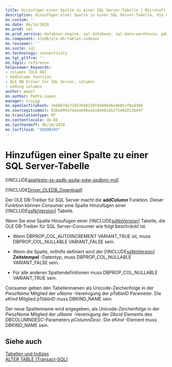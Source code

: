```yaml
---
title: Hinzufügen einer Spalte zu einer SQL Server-Tabelle | Microsoft Docs
description: Hinzufügen einer Spalte in einer SQL Server-Tabelle, die mithilfe von OLE DB-Treiber für SQL Server
ms.custom: ''
ms.date: 06/14/2018
ms.prod: sql
ms.prod_service: database-engine, sql-database, sql-data-warehouse, pdw
ms.component: oledb|ole-db-tables-indexes
ms.reviewer: ''
ms.suite: sql
ms.technology: connectivity
ms.tgt_pltfrm: ''
ms.topic: reference
helpviewer_keywords:
- columns [OLE DB]
- AddColumn function
- OLE DB Driver for SQL Server, columns
- adding columns
author: pmasl
ms.author: Pedro.Lopes
manager: craigg
ms.openlocfilehash: 3e68b78a72657648320f4948646e4685cfbad388
ms.sourcegitcommit: 03ba89937daeab08aa410eb03a52f1e0d212b44f
ms.translationtype: MT
ms.contentlocale: de-DE
ms.lasthandoff: 06/16/2018
ms.locfileid: "35690293"
---
```

# <a name="adding-a-column-to-a-sql-server-table"></a>Hinzufügen einer Spalte zu einer SQL Server-Tabelle
[!INCLUDE[appliesto-ss-asdb-asdw-pdw-asdbmi-md](../../../includes/appliesto-ss-asdb-asdw-pdw-asdbmi-md.md)]

[!INCLUDE[Driver_OLEDB_Download](../../../includes/driver_oledb_download.md)]

  Der OLE DB-Treiber für SQL Server macht die **addColumn** Funktion. Dieser Funktion können Consumer eine Spalte Hinzufügen einer [!INCLUDE[ssNoVersion](../../../includes/ssnoversion-md.md)] Tabelle.  
  
 Wenn Sie eine Spalte Hinzufügen einer [!INCLUDE[ssNoVersion](../../../includes/ssnoversion-md.md)] Tabelle, die OLE DB-Treiber für SQL Server-Consumer wie folgt beschränkt ist:  
  
-   Wenn DBPROP_COL_AUTOINCREMENT VARIANT_TRUE ist, muss DBPROP_COL_NULLABLE VARIANT_FALSE sein.  
  
-   Wenn die Spalte, mithilfe definiert wird der [!INCLUDE[ssNoVersion](../../../includes/ssnoversion-md.md)] **Zeitstempel** -Datentyp, muss DBPROP_COL_NULLABLE VARIANT_FALSE sein.  
  
-   Für alle anderen Spaltendefinitionen muss DBPROP_COL_NULLABLE  VARIANT_TRUE sein.  
  
 Consumer geben den Tabellennamen als Unicode-Zeichenfolge in der *PwszName* Mitglied der *uName* -Vereinigung der *pTableID* Parameter. Die *eKind* Mitglied *pTableID* muss DBKIND_NAME sein.  
  
 Der neue Spaltenname wird angegeben, als Unicode-Zeichenfolge in der *PwszName* Mitglied der *uName* -Vereinigung der *Dbcid* Elements des DBCOLUMNDESC-Parameters *pColumnDesc*. Die *eKind* -Element muss DBKIND_NAME sein.  
  
## <a name="see-also"></a>Siehe auch  
 [Tabellen und Indizes](../../oledb/ole-db-tables-indexes/tables-and-indexes.md)   
 [ALTER TABLE &#40;Transact-SQL&#41;](../../../t-sql/statements/alter-table-transact-sql.md)  
  
  
